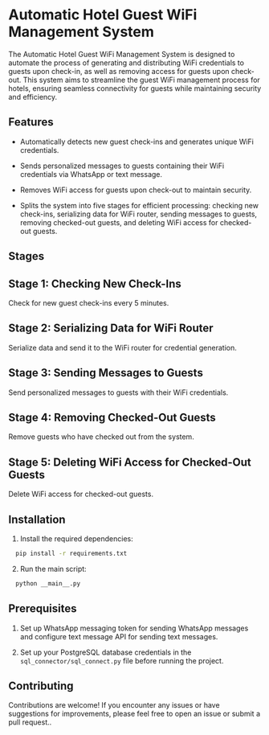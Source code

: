 
# Automatic Hotel Guest WiFi Management System

The Automatic Hotel Guest WiFi Management System is designed to automate the process of generating and distributing WiFi credentials to guests upon check-in, as well as removing access for guests upon check-out. This system aims to streamline the guest WiFi management process for hotels, ensuring seamless connectivity for guests while maintaining security and efficiency.


## Features

- Automatically detects new guest check-ins and generates unique WiFi credentials.

- Sends personalized messages to guests containing their WiFi credentials via WhatsApp or text message.

- Removes WiFi access for guests upon check-out to maintain security.

- Splits the system into five stages for efficient processing: checking new check-ins, serializing data for WiFi router, sending messages to guests, removing checked-out guests, and deleting WiFi access for checked-out guests.


## Stages

## Stage 1: Checking New Check-Ins
Check for new guest check-ins every 5 minutes.

## Stage 2: Serializing Data for WiFi Router
Serialize data and send it to the WiFi router for credential generation.

## Stage 3: Sending Messages to Guests
Send personalized messages to guests with their WiFi credentials.

## Stage 4: Removing Checked-Out Guests
Remove guests who have checked out from the system.

## Stage 5: Deleting WiFi Access for Checked-Out Guests
Delete WiFi access for checked-out guests.
## Installation

1)  Install the required dependencies:

```bash
  pip install -r requirements.txt
```

2)  Run the main script:

```bash
  python __main__.py
```


    
## Prerequisites

1. Set up WhatsApp messaging token for sending WhatsApp messages  and configure text message API for sending text messages.

2. Set up your PostgreSQL database credentials in the `sql_connector/sql_connect.py` file before running the project.


## Contributing

Contributions are welcome! If you encounter any issues or have suggestions for improvements, please feel free to open an issue or submit a pull request..

